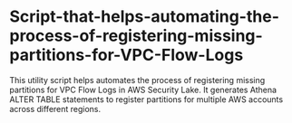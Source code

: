 # Script-that-helps-automating-the-process-of-registering-missing-partitions-for-VPC-Flow-Logs
This utility script helps automates the process of registering missing partitions for VPC Flow Logs in AWS Security Lake. It generates Athena ALTER TABLE statements to register partitions for multiple AWS accounts across different regions.
